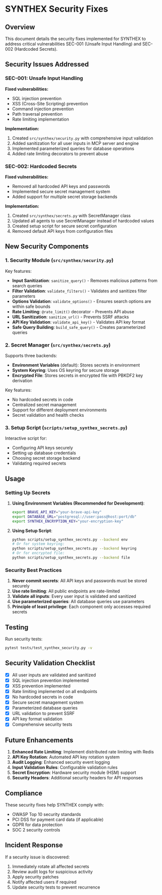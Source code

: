 # SYNTHEX Security Fixes

## Overview

This document details the security fixes implemented for SYNTHEX to address critical vulnerabilities SEC-001 (Unsafe Input Handling) and SEC-002 (Hardcoded Secrets).

## Security Issues Addressed

### SEC-001: Unsafe Input Handling

**Fixed vulnerabilities:**
- SQL injection prevention
- XSS (Cross-Site Scripting) prevention
- Command injection prevention
- Path traversal prevention
- Rate limiting implementation

**Implementation:**
1. Created `src/synthex/security.py` with comprehensive input validation
2. Added sanitization for all user inputs in MCP server and engine
3. Implemented parameterized queries for database operations
4. Added rate limiting decorators to prevent abuse

### SEC-002: Hardcoded Secrets

**Fixed vulnerabilities:**
- Removed all hardcoded API keys and passwords
- Implemented secure secret management system
- Added support for multiple secret storage backends

**Implementation:**
1. Created `src/synthex/secrets.py` with SecretManager class
2. Updated all agents to use SecretManager instead of hardcoded values
3. Created setup script for secure secret configuration
4. Removed default API keys from configuration files

## New Security Components

### 1. Security Module (`src/synthex/security.py`)

Key features:
- **Input Sanitization**: `sanitize_query()` - Removes malicious patterns from search queries
- **Filter Validation**: `validate_filters()` - Validates and sanitizes filter parameters
- **Options Validation**: `validate_options()` - Ensures search options are within safe bounds
- **Rate Limiting**: `@rate_limit()` decorator - Prevents API abuse
- **URL Sanitization**: `sanitize_url()` - Prevents SSRF attacks
- **API Key Validation**: `validate_api_key()` - Validates API key format
- **Safe Query Building**: `build_safe_query()` - Creates parameterized queries

### 2. Secret Manager (`src/synthex/secrets.py`)

Supports three backends:
- **Environment Variables** (default): Stores secrets in environment
- **System Keyring**: Uses OS keyring for secure storage
- **Encrypted File**: Stores secrets in encrypted file with PBKDF2 key derivation

Key features:
- No hardcoded secrets in code
- Centralized secret management
- Support for different deployment environments
- Secret validation and health checks

### 3. Setup Script (`scripts/setup_synthex_secrets.py`)

Interactive script for:
- Configuring API keys securely
- Setting up database credentials
- Choosing secret storage backend
- Validating required secrets

## Usage

### Setting Up Secrets

1. **Using Environment Variables (Recommended for Development)**:
   ```bash
   export BRAVE_API_KEY="your-brave-api-key"
   export DATABASE_URL="postgresql://user:pass@host:port/db"
   export SYNTHEX_ENCRYPTION_KEY="your-encryption-key"
   ```

2. **Using Setup Script**:
   ```bash
   python scripts/setup_synthex_secrets.py --backend env
   # Or for system keyring:
   python scripts/setup_synthex_secrets.py --backend keyring
   # Or for encrypted file:
   python scripts/setup_synthex_secrets.py --backend file
   ```

### Security Best Practices

1. **Never commit secrets**: All API keys and passwords must be stored securely
2. **Use rate limiting**: All public endpoints are rate-limited
3. **Validate all inputs**: Every user input is validated and sanitized
4. **Use parameterized queries**: All database queries use parameters
5. **Principle of least privilege**: Each component only accesses required secrets

## Testing

Run security tests:
```bash
pytest tests/test_synthex_security.py -v
```

## Security Validation Checklist

- [x] All user inputs are validated and sanitized
- [x] SQL injection prevention implemented
- [x] XSS prevention implemented
- [x] Rate limiting implemented on all endpoints
- [x] No hardcoded secrets in code
- [x] Secure secret management system
- [x] Parameterized database queries
- [x] URL validation to prevent SSRF
- [x] API key format validation
- [x] Comprehensive security tests

## Future Enhancements

1. **Enhanced Rate Limiting**: Implement distributed rate limiting with Redis
2. **API Key Rotation**: Automated API key rotation system
3. **Audit Logging**: Enhanced security event logging
4. **Input Validation Rules**: Configurable validation rules
5. **Secret Encryption**: Hardware security module (HSM) support
6. **Security Headers**: Additional security headers for API responses

## Compliance

These security fixes help SYNTHEX comply with:
- OWASP Top 10 security standards
- PCI DSS for payment card data (if applicable)
- GDPR for data protection
- SOC 2 security controls

## Incident Response

If a security issue is discovered:
1. Immediately rotate all affected secrets
2. Review audit logs for suspicious activity
3. Apply security patches
4. Notify affected users if required
5. Update security tests to prevent recurrence